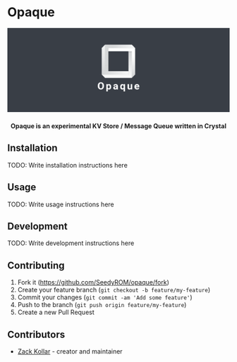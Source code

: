 # Opaque

<center>
  <img src="./assets/facebook_cover_photo_2.png" alt="Opaque">
  <h4>Opaque is an experimental KV Store / Message Queue written in Crystal</h4>
  
</center>


## Installation

TODO: Write installation instructions here

## Usage

TODO: Write usage instructions here

## Development

TODO: Write development instructions here

## Contributing

1. Fork it (<https://github.com/SeedyROM/opaque/fork>)
2. Create your feature branch (`git checkout -b feature/my-feature`)
3. Commit your changes (`git commit -am 'Add some feature'`)
4. Push to the branch (`git push origin feature/my-feature`)
5. Create a new Pull Request

## Contributors

- [Zack Kollar](https://github.com/SeedyROM) - creator and maintainer
